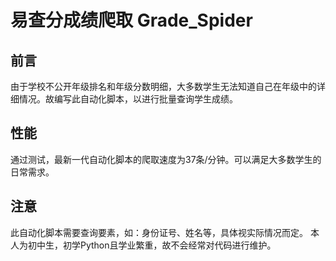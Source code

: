 # 易查分成绩爬取 Grade_Spider 
## 前言
由于学校不公开年级排名和年级分数明细，大多数学生无法知道自己在年级中的详细情况。故编写此自动化脚本，以进行批量查询学生成绩。
## 性能
通过测试，最新一代自动化脚本的爬取速度为37条/分钟。可以满足大多数学生的日常需求。
## 注意
此自动化脚本需要查询要素，如：身份证号、姓名等，具体视实际情况而定。
本人为初中生，初学Python且学业繁重，故不会经常对代码进行维护。
